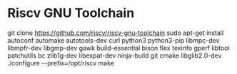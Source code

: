 # Riscv GNU Toolchain


  git clone https://github.com/riscv/riscv-gnu-toolchain
  sudo apt-get install autoconf automake autotools-dev curl python3 python3-pip libmpc-dev libmpfr-dev libgmp-dev gawk build-essential bison flex texinfo gperf libtool   
  patchutils bc zlib1g-dev libexpat-dev ninja-build git cmake libglib2.0-dev
  ./configure --prefix=/opt/riscv
  make
  



